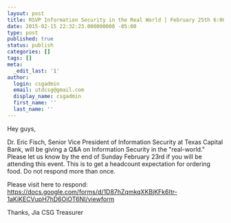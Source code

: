 ```yaml
---
layout: post
title: RSVP Information Security in the Real World | February 25th 6:00 pm| ECSS 2.412
date: 2015-02-15 22:32:23.000000000 -05:00
type: post
published: true
status: publish
categories: []
tags: []
meta:
  _edit_last: '1'
author:
  login: csgadmin
  email: utdcsg@gmail.com
  display_name: csgadmin
  first_name: ''
  last_name: ''
---
```


Hey guys,

Dr. Eric Fisch, Senior Vice President of Information Security at Texas Capital Bank, will be giving a Q&A on Information Security in the "real-world." Please let us know by the end of Sunday February 23rd if you will be attending this event. This is to get a headcount expectation for ordering food. Do not respond more than once.

Please visit here to respond: <https://docs.google.com/forms/d/1D87hZqmkqXKBjKFk6Itr-1aKiKECVupH7hD6OiOT6NI/viewform>

Thanks,
Jia
CSG Treasurer
